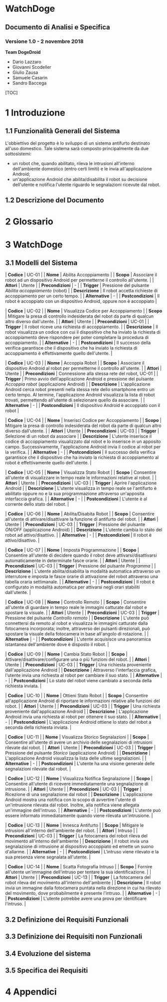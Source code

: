 # WatchDoge
## Documento di Analisi e Specifica
### Versione 1.0 - 2 novembre 2018

**Team DogeDroid**
- Dario Lazzaro
- Giovanni Scodeller
- Giulio Zausa
- Samuele Casarin
- Sandro Baccega

[TOC]

# 1 Introduzione

## 1.1 Funzionalità Generali del Sistema

L'obbiettivo del progetto è lo sviluppo di un sistema antifurto destinato all'uso domestico.
Tale sistema sarà composto principalmente da due sottosistemi:
- un robot che, quando abilitato, rileva le intrusioni all'interno dell'ambiente domestico (entro certi limiti) e le invia all'applicazione Android;
- un'applicazione Android che abilita/disabilita il robot su decisione dell'utente e notifica l'utente riguardo le segnalazioni ricevute dal robot.

## 1.2 Descrizione del Documento

# 2 Glossario

# 3 WatchDoge

## 3.1 Modelli del Sistema

| **Codice** | UC-01 |
| **Nome** | Abilita Accoppiamento |
| **Scopo** | Associare il robot ad un dispositivo Android per permetterne il controllo all'utente. |
| **Attori** | Utente |
| **Precondizioni** | \- |
| **Trigger** | Pressione del pulsante *Abilita accoppiamento* (robot) |
| **Descrizione** | Il robot accetta richieste di accoppiamento per un certo tempo. |
| **Alternative** | \- |
| **Postcondizioni** | Il robot è accoppiato con un dispositivo Android, oppure non è accoppiato |

| **Codice** | UC-02 |
| **Nome** | Visualizza Codice per Accoppiamento |
| **Scopo** | Mitigare la presa di controllo indesiderata del robot da parte di qualcun altro diverso dall'utente. |
| **Attori** | Utente |
| **Precondizioni** | UC-01 |
| **Trigger** | Il robot riceve una richiesta di accoppiamento. |
| **Descrizione** | Il robot visualizza un codice con cui il dispositivo che ha inviato la richiesta di accoppiamento deve rispondere per poter completare la procedura di accoppiamento. |
| **Alternative** | \- |
| **Postcondizioni** | Il successo della verifica garantisce che il dispositivo che ha inviato la richiesta di accoppiamento è effettivamente quello dell'utente. |

| **Codice** | UC-03 |
| **Nome** | Accoppia Robot |
| **Scopo** | Associare il dispositivo Android al robot per permetterne il controllo all'utente. |
| **Attori** | Utente |
| **Precondizioni** | Connessione alla stessa rete del robot, UC-01 |
| **Trigger** | Primo avvio dell'applicazione Android e pressione del pulsante *Accoppia robot* (applicazione Android) |
| **Descrizione** | L'applicazione Android cerca robot presenti nella stessa rete dello smartphone entro un certo tempo. Al termine, l'applicazione Android visualizza la lista di robot trovati, permettendo all'utente di selezionare quello da associare. |
| **Alternative** | \- |
| **Postcondizioni** | Il dispositivo Android è accoppiato con il robot |

| **Codice** | UC-04 |
| **Nome** | Inserisci Codice per Accoppiamento |
| **Scopo** | Mitigare la presa di controllo indesiderata del robot da parte di qualcun altro diverso dall'utente. |
| **Attori** | Utente |
| **Precondizioni** | UC-03 |
| **Trigger** | Selezione di un robot da associare |
| **Descrizione** | L'utente inserisce il codice di accoppiamento visualizzato dal robot e lo inserisce in un apposito campo. Successivamente, l'applicazione Android invia il codice al robot per la verifica. |
| **Alternative** | \- |
| **Postcondizioni** | Il successo della verifica garantisce che il dispositivo che ha inviato la richiesta di accoppiamento al robot è effettivamente quello dell'utente. |

| **Codice** | UC-05 |
| **Nome** | Visualizza Stato Robot |
| **Scopo** | Consentire all'utente di visualizzare in tempo reale le informazioni relative al robot. |
| **Attori** | Utente |
| **Precondizioni** | UC-03 |
| **Trigger** | Aprire l'applicazione Android |
| **Descrizione** | L'utente visualizza in tempo reale se l'antifurto è abilitato oppure no e la sua programmazione attraverso un'apposita interfaccia grafica. |
| **Alternative** | \- |
| **Postcondizioni** | L'utente è al corrente dello stato del robot. |

| **Codice** | UC-06 |
| **Nome** | Abilita/Disabita Robot |
| **Scopo** | Consentire all'utente di attivare/disattivare la funzione di antifurto del robot. |
| **Attori** | Utente |
| **Precondizioni** | UC-03 |
| **Trigger** | Pressione del pulsante *ON/OFF* (applicazione Android) |
| **Descrizione** | L'utente cambia lo stato del robot ad attivo/disattivo. |
| **Alternative** | \- |
| **Postcondizioni** | Il robot è attivo/disattivo. |

| **Codice** | UC-07 |
| **Nome** | Imposta Programmazione |
| **Scopo** | Consentire all'utente di decidere quando il robot deve attivarsi/disattivarsi automaticamente in determinate fasce orarie. |
| **Attori** | Utente |
| **Precondizioni** | UC-03 |
| **Trigger** | Pressione del pulsante *Programma* |
| **Descrizione** | L'utente abilita/disabilita la modalità automatica attraverso un interrutore e imposta le fasce orarie di attivazione del robot attraverso una tabella oraria settimanale. |
| **Alternative** | \- |
| **Postcondizioni** | Il robot è configurato in modalità automatica per attivarsi negli orari stabiliti dall'utente. |

| **Codice** | UC-08 |
| **Nome** | Controllo Remoto |
| **Scopo** | Consentire all'utente di guardare in tempo reale le immagini catturate dal robot e spostare la visuale. |
| **Attori** | Utente |
| **Precondizioni** | UC-03 |
| **Trigger** | Pressione del pulsante *Controllo remoto* |
| **Descrizione** | L'utente può connettersi da remoto al robot e visualizza le immagini catturate dalla fotocamera incorporata; inoltre, attraverso dei pulsanti direzionali, può spostare la visuale della fotocamera in base all'angolo di rotazione. |
| **Alternative** | \- |
| **Postcondizioni** | L'utente acquisisce una panoramica istantanea dell'ambiente dove è disposto il robot. |

| **Codice** | UC-09 |
| **Nome** | Cambia Stato Robot |
| **Scopo** | Attivare/disattivare/configurare una o più funzioni del robot. |
| **Attori** | Utente |
| **Precondizioni** | UC-03 |
| **Trigger** | Una richiesta proveniente dall'applicazione Android |
| **Descrizione** | Attraverso l'interfaccia grafica, l'utente invia una richiesta al robot per cambiare il suo stato. |
| **Alternative** | \- |
| **Postcondizioni** | Lo stato del robot viene cambiato a seconda della richiesta inviata. |

| **Codice** | UC-10 |
| **Nome** | Ottieni Stato Robot |
| **Scopo** | Consentire all'applicazione Android di riportare le informazioni relative alle funzioni del robot. |
| **Attori** | Utente |
| **Precondizioni** | UC-03 |
| **Trigger** | Una richiesta proveniente dall'applicazione Android |
| **Descrizione** | L'applicazione Android invia una richiesta al robot per ottenere il suo stato. |
| **Alternative** | \- |
| **Postcondizioni** | L'applicazione Android ottiene lo stato del robot a seconda della richiesta inviata. |

| **Codice** | UC-11 |
| **Nome** | Visualizza Storico Segnalazioni |
| **Scopo** | Consentire all'utente di avere un archivio delle segnalazioni di intrusioni rilevate dal robot. |
| **Attori** | Utente |
| **Precondizioni** | UC-03 |
| **Trigger** | Pressione del pulsante *Storico* (applicazione Android) |
| **Descrizione** | L'applicazione Android visualizza la lista delle ultime segnalazioni. |
| **Alternative** | \- |
| **Postcondizioni** | L'utente ha una visione generale delle segnalazioni rilevate dal robot. |

| **Codice** | UC-12 |
| **Nome** | Visualizza Notifica Segnalazione |
| **Scopo** | Consentire all'utente di ricevere immediatamente una segnalazione di intrusione. |
| **Attori** | Utente |
| **Precondizioni** | UC-03 |
| **Trigger** | Ricezione di una segnalazione dal robot |
| **Descrizione** | L'applicazione Android mostra una notifica con lo scopo di avvertire l'utente di un'intrusione rilevata dal robot. Inoltre, alla notifica viene allegata un'immagine dell'intruso. |
| **Alternative** | \- |
| **Postcondizioni** | L'utente può essere informato immediatamente quando viene rilevata un'intrusione. |

| **Codice** | UC-13 |
| **Nome** | Innesca Antifurto |
| **Scopo** | Mitigare le intrusioni all'interno dell'ambiente del robot. |
| **Attori** | Intruso |
| **Precondizioni** | UC-03 |
| **Trigger** | La fotocamera del robot rileva del movimento all'interno dell'ambiente |
| **Descrizione** | Il robot invia una segnalazione di intrusione al dispositivo accoppiato ed emette un suono d'allarme. |
| **Alternative** | \- |
| **Postcondizioni** | L'intruso viene rilevato e la sua presenza viene segnalata all'utente. |

| **Codice** | UC-14 |
| **Nome** | Scatta Fotografia Intruso |
| **Scopo** | Fornire all'utente un'immagine dell'intruso per tentare la sua identificazione. |
| **Attori** | Utente |
| **Precondizioni** | UC-13 |
| **Trigger** | La fotocamera del robot rileva del movimento all'interno dell'ambiente |
| **Descrizione** | Il robot invia un immagine dalla fotocamera puntata nella direzione in cui ha rilevato del movimento, dove probabilmente è presente l'intruso. |
| **Alternative** | \- |
| **Postcondizioni** | L'utente potrebbe avere una prova per identificare l'intruso. |

## 3.2 Definizione dei Requisiti Funzionali

## 3.3 Definizione dei Requisiti non Funzionali

## 3.4 Evoluzione del sistema

## 3.5 Specifica dei Requisiti

# 4 Appendici
